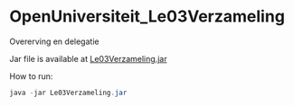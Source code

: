 # OpenUniversiteit_Le03Verzameling
Overerving en delegatie

Jar file is available at [Le03Verzameling.jar](https://github.com/simonbosman/OpenUniversiteit/tree/master/Java%20SE%20Introduction/Le03Verzameling/classes/artifacts/Le03Verzameling_jar)

How to run:
```java
java -jar Le03Verzameling.jar
```
